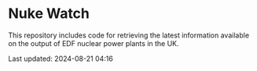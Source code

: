 # Nuke Watch

This repository includes code for retrieving the latest information available on the output of EDF nuclear power plants in the UK.

Last updated: 2024-08-21 04:16